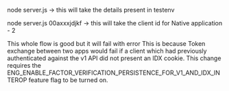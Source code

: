 node server.js -> this will take the details present in testenv

node server.js 00axxxjdjkf -> this will take the client id for Native application - 2



This whole flow is good but it will fail with error 
This is because Token exchange between two apps would fail if a client which had previously authenticated 
against the v1 API did not present an IDX cookie. This change requires the 
ENG_ENABLE_FACTOR_VERIFICATION_PERSISTENCE_FOR_V1_AND_IDX_INTEROP feature flag to be turned on.


